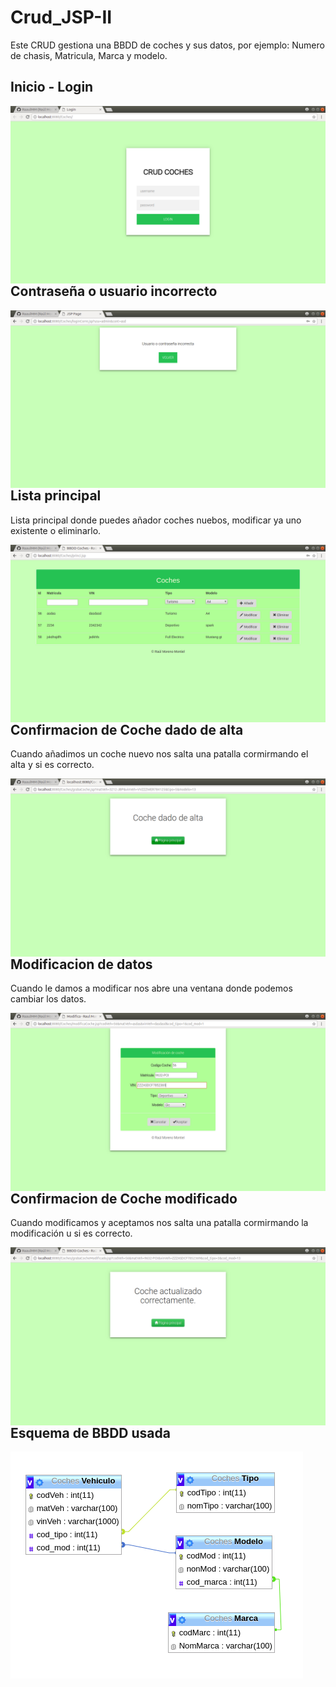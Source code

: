  <h1>Crud_JSP-II</h1>
<p>Este CRUD gestiona una BBDD de coches y sus datos, por ejemplo: Numero de chasis, Matricula, Marca y modelo.</p>

<h2>Inicio - Login</h2>
<p><img align="left" src="/Imagenes/Cap1.png"></p>

<p><h2 margin-top="25px">Contraseña o usuario incorrecto</h2></p>
<p><img align="left" src="/Imagenes/Cap2.png"></p>

<h2>Lista principal</h2>
<p>Lista principal donde puedes añador coches nuebos, modificar ya uno existente o eliminarlo.</p>
<p><img align="left" src="/Imagenes/Cap3.png"></p>

<h2>Confirmacion de Coche dado de alta</h2>
<p>Cuando añadimos un coche nuevo nos salta una patalla cormirmando el alta y si es correcto.</p>
<p><img align="left" src="/Imagenes/Cap4.png"></p>

<h2>Modificacion de datos</h2>
<p>Cuando le damos a modificar nos abre una ventana donde podemos cambiar los datos.</p>
<p><img align="left" src="/Imagenes/Cap5.png"></p>

<h2>Confirmacion de Coche modificado</h2>
<p>Cuando modificamos y aceptamos nos salta una patalla cormirmando la modificación u si es correcto.</p>
<p><img align="left" src="/Imagenes/Cap6.png"></p>


<h2>Esquema de BBDD usada</h2>

<p><img align="left" src="/Imagenes/Cap7.png"></p>
</div>
